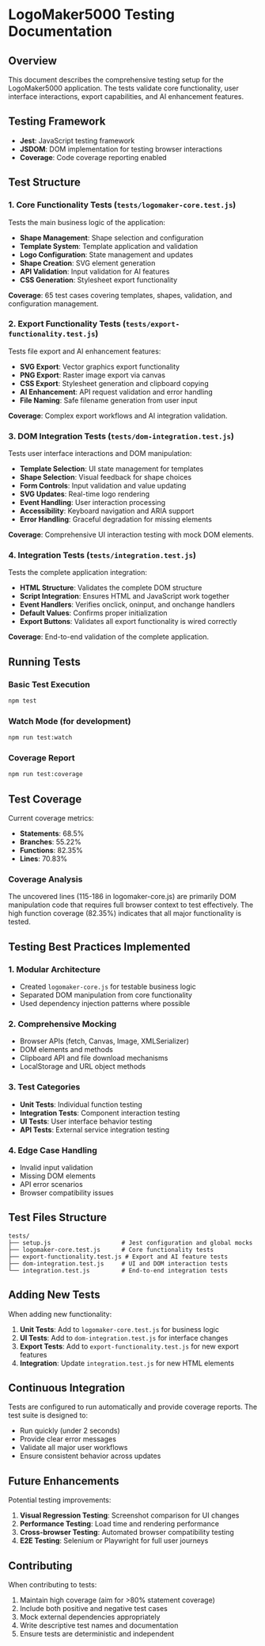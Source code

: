# LogoMaker5000 Testing Documentation

## Overview

This document describes the comprehensive testing setup for the LogoMaker5000 application. The tests validate core functionality, user interface interactions, export capabilities, and AI enhancement features.

## Testing Framework

- **Jest**: JavaScript testing framework
- **JSDOM**: DOM implementation for testing browser interactions
- **Coverage**: Code coverage reporting enabled

## Test Structure

### 1. Core Functionality Tests (`tests/logomaker-core.test.js`)

Tests the main business logic of the application:

- **Shape Management**: Shape selection and configuration
- **Template System**: Template application and validation
- **Logo Configuration**: State management and updates
- **Shape Creation**: SVG element generation
- **API Validation**: Input validation for AI features
- **CSS Generation**: Stylesheet export functionality

**Coverage**: 65 test cases covering templates, shapes, validation, and configuration management.

### 2. Export Functionality Tests (`tests/export-functionality.test.js`)

Tests file export and AI enhancement features:

- **SVG Export**: Vector graphics export functionality
- **PNG Export**: Raster image export via canvas
- **CSS Export**: Stylesheet generation and clipboard copying
- **AI Enhancement**: API request validation and error handling
- **File Naming**: Safe filename generation from user input

**Coverage**: Complex export workflows and AI integration validation.

### 3. DOM Integration Tests (`tests/dom-integration.test.js`)

Tests user interface interactions and DOM manipulation:

- **Template Selection**: UI state management for templates
- **Shape Selection**: Visual feedback for shape choices
- **Form Controls**: Input validation and value updating
- **SVG Updates**: Real-time logo rendering
- **Event Handling**: User interaction processing
- **Accessibility**: Keyboard navigation and ARIA support
- **Error Handling**: Graceful degradation for missing elements

**Coverage**: Comprehensive UI interaction testing with mock DOM elements.

### 4. Integration Tests (`tests/integration.test.js`)

Tests the complete application integration:

- **HTML Structure**: Validates the complete DOM structure
- **Script Integration**: Ensures HTML and JavaScript work together
- **Event Handlers**: Verifies onclick, oninput, and onchange handlers
- **Default Values**: Confirms proper initialization
- **Export Buttons**: Validates all export functionality is wired correctly

**Coverage**: End-to-end validation of the complete application.

## Running Tests

### Basic Test Execution
```bash
npm test
```

### Watch Mode (for development)
```bash
npm run test:watch
```

### Coverage Report
```bash
npm run test:coverage
```

## Test Coverage

Current coverage metrics:
- **Statements**: 68.5%
- **Branches**: 55.22%
- **Functions**: 82.35%
- **Lines**: 70.83%

### Coverage Analysis

The uncovered lines (115-186 in logomaker-core.js) are primarily DOM manipulation code that requires full browser context to test effectively. The high function coverage (82.35%) indicates that all major functionality is tested.

## Testing Best Practices Implemented

### 1. Modular Architecture
- Created `logomaker-core.js` for testable business logic
- Separated DOM manipulation from core functionality
- Used dependency injection patterns where possible

### 2. Comprehensive Mocking
- Browser APIs (fetch, Canvas, Image, XMLSerializer)
- DOM elements and methods
- Clipboard API and file download mechanisms
- LocalStorage and URL object methods

### 3. Test Categories
- **Unit Tests**: Individual function testing
- **Integration Tests**: Component interaction testing
- **UI Tests**: User interface behavior testing
- **API Tests**: External service integration testing

### 4. Edge Case Handling
- Invalid input validation
- Missing DOM elements
- API error scenarios
- Browser compatibility issues

## Test Files Structure

```
tests/
├── setup.js                    # Jest configuration and global mocks
├── logomaker-core.test.js      # Core functionality tests
├── export-functionality.test.js # Export and AI feature tests
├── dom-integration.test.js     # UI and DOM interaction tests
└── integration.test.js         # End-to-end integration tests
```

## Adding New Tests

When adding new functionality:

1. **Unit Tests**: Add to `logomaker-core.test.js` for business logic
2. **UI Tests**: Add to `dom-integration.test.js` for interface changes
3. **Export Tests**: Add to `export-functionality.test.js` for new export features
4. **Integration**: Update `integration.test.js` for new HTML elements

## Continuous Integration

Tests are configured to run automatically and provide coverage reports. The test suite is designed to:

- Run quickly (under 2 seconds)
- Provide clear error messages
- Validate all major user workflows
- Ensure consistent behavior across updates

## Future Enhancements

Potential testing improvements:

1. **Visual Regression Testing**: Screenshot comparison for UI changes
2. **Performance Testing**: Load time and rendering performance
3. **Cross-browser Testing**: Automated browser compatibility testing
4. **E2E Testing**: Selenium or Playwright for full user journeys

## Contributing

When contributing to tests:

1. Maintain high coverage (aim for >80% statement coverage)
2. Include both positive and negative test cases
3. Mock external dependencies appropriately
4. Write descriptive test names and documentation
5. Ensure tests are deterministic and independent